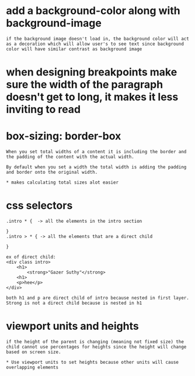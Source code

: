 # add a background-color along with background-image

    if the background image doesn't load in, the background color will act  as a decoration which will allow user's to see text since background color will have similar contrast as background image

# when designing breakpoints make sure the width of the paragraph doesn't get to long, it makes it less inviting to read

# box-sizing: border-box

    When you set total widths of a content it is including the border and the padding of the content with the actual width.

    By default when you set a width the total width is adding the padding and border onto the original width.

    * makes calculating total sizes alot easier

# css selectors

    .intro * {  -> all the elements in the intro section

    }
    .intro > * { -> all the elements that are a direct child

    }

    ex of direct child:
    <div class intro>
        <h1>
            <strong>"Gazer Suthy"</strong>
        <h1>
        <p>hee</p>
    </div>

    both h1 and p are direct child of intro because nested in first layer. Strong is not a direct child because is nested in h1

# viewport units and heights

    if the height of the parent is changing (meaning not fixed size) the child cannot use percentages for heights since the height will change based on screen size.

    * Use viewport units to set heights because other units will cause overlapping elements
